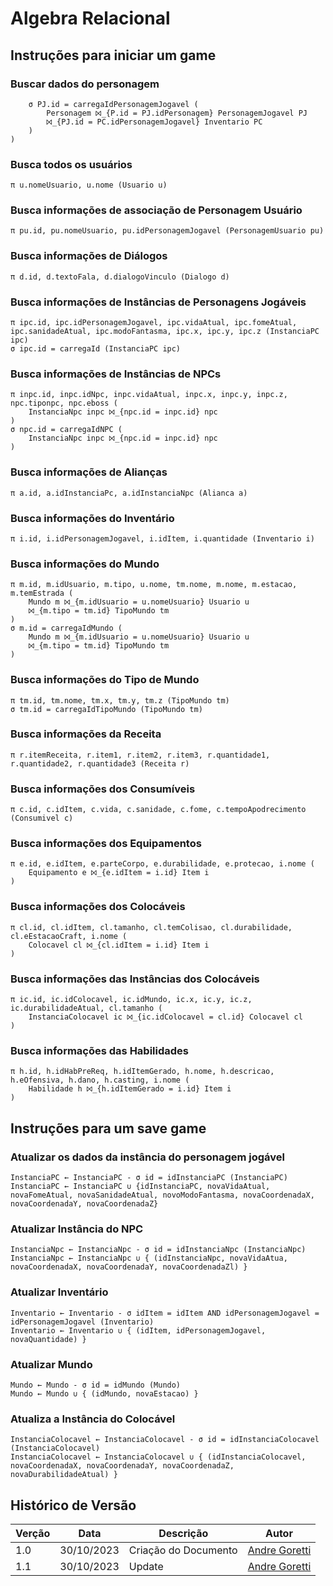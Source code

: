 # Algebra Relacional

## Instruções para iniciar um game

### Buscar dados do personagem

``` π P.nome, PJ.sanidade, PJ.fome, PC.idItem, PC.quantidade (
    σ PJ.id = carregaIdPersonagemJogavel (
        Personagem ⨝_{P.id = PJ.idPersonagem} PersonagemJogavel PJ
        ⨝_{PJ.id = PC.idPersonagemJogavel} Inventario PC
    )
)
 ```

### Busca todos os usuários

```
π u.nomeUsuario, u.nome (Usuario u)
```

### Busca informações de associação de Personagem Usuário

```
π pu.id, pu.nomeUsuario, pu.idPersonagemJogavel (PersonagemUsuario pu)
```

### Busca informações de Diálogos
```
π d.id, d.textoFala, d.dialogoVinculo (Dialogo d)
```

### Busca informações de Instâncias de Personagens Jogáveis
```
π ipc.id, ipc.idPersonagemJogavel, ipc.vidaAtual, ipc.fomeAtual, ipc.sanidadeAtual, ipc.modoFantasma, ipc.x, ipc.y, ipc.z (InstanciaPC ipc)
σ ipc.id = carregaId (InstanciaPC ipc)
```

### Busca informações de Instâncias de NPCs
```
π inpc.id, inpc.idNpc, inpc.vidaAtual, inpc.x, inpc.y, inpc.z, npc.tiponpc, npc.eboss (
    InstanciaNpc inpc ⨝_{npc.id = inpc.id} npc
)
σ npc.id = carregaIdNPC (
    InstanciaNpc inpc ⨝_{npc.id = inpc.id} npc
)
```
### Busca informações de Alianças
```
π a.id, a.idInstanciaPc, a.idInstanciaNpc (Alianca a)
```
### Busca informações do Inventário
```
π i.id, i.idPersonagemJogavel, i.idItem, i.quantidade (Inventario i)
```

### Busca informações do Mundo
```
π m.id, m.idUsuario, m.tipo, u.nome, tm.nome, m.nome, m.estacao, m.temEstrada (
    Mundo m ⨝_{m.idUsuario = u.nomeUsuario} Usuario u
    ⨝_{m.tipo = tm.id} TipoMundo tm
)
σ m.id = carregaIdMundo (
    Mundo m ⨝_{m.idUsuario = u.nomeUsuario} Usuario u
    ⨝_{m.tipo = tm.id} TipoMundo tm
)
```
### Busca informações do Tipo de Mundo
```
π tm.id, tm.nome, tm.x, tm.y, tm.z (TipoMundo tm)
σ tm.id = carregaIdTipoMundo (TipoMundo tm)
```
### Busca informações da Receita
```
π r.itemReceita, r.item1, r.item2, r.item3, r.quantidade1, r.quantidade2, r.quantidade3 (Receita r)
```
### Busca informações dos Consumíveis
```
π c.id, c.idItem, c.vida, c.sanidade, c.fome, c.tempoApodrecimento (Consumivel c)
```

### Busca informações dos Equipamentos
```
π e.id, e.idItem, e.parteCorpo, e.durabilidade, e.protecao, i.nome (
    Equipamento e ⨝_{e.idItem = i.id} Item i
)
```
### Busca informações dos Colocáveis
```
π cl.id, cl.idItem, cl.tamanho, cl.temColisao, cl.durabilidade, cl.eEstacaoCraft, i.nome (
    Colocavel cl ⨝_{cl.idItem = i.id} Item i
)
```

### Busca informações das Instâncias dos Colocáveis
```
π ic.id, ic.idColocavel, ic.idMundo, ic.x, ic.y, ic.z, ic.durabilidadeAtual, cl.tamanho (
    InstanciaColocavel ic ⨝_{ic.idColocavel = cl.id} Colocavel cl
)
```
### Busca informações das Habilidades
```
π h.id, h.idHabPreReq, h.idItemGerado, h.nome, h.descricao, h.eOfensiva, h.dano, h.casting, i.nome (
    Habilidade h ⨝_{h.idItemGerado = i.id} Item i
)
```
## Instruções para um save game

### Atualizar os dados da instância do personagem jogável
```
InstanciaPC ← InstanciaPC - σ id = idInstanciaPC (InstanciaPC)
InstanciaPC ← InstanciaPC ∪ {idInstanciaPC, novaVidaAtual, novaFomeAtual, novaSanidadeAtual, novoModoFantasma, novaCoordenadaX, novaCoordenadaY, novaCoordenadaZ}
```

### Atualizar Instância do NPC
```
InstanciaNpc ← InstanciaNpc - σ id = idInstanciaNpc (InstanciaNpc)
InstanciaNpc ← InstanciaNpc ∪ { (idInstanciaNpc, novaVidaAtua, novaCoordenadaX, novaCoordenadaY, novaCoordenadaZl) }
```

### Atualizar Inventário
```
Inventario ← Inventario - σ idItem = idItem AND idPersonagemJogavel = idPersonagemJogavel (Inventario)
Inventario ← Inventario ∪ { (idItem, idPersonagemJogavel, novaQuantidade) }
```

### Atualizar Mundo
```
Mundo ← Mundo - σ id = idMundo (Mundo)
Mundo ← Mundo ∪ { (idMundo, novaEstacao) }
```

### Atualiza a Instância do Colocável
```
InstanciaColocavel ← InstanciaColocavel - σ id = idInstanciaColocavel (InstanciaColocavel)
InstanciaColocavel ← InstanciaColocavel ∪ { (idInstanciaColocavel, novaCoordenadaX, novaCoordenadaY, novaCoordenadaZ, novaDurabilidadeAtual) }
```

## Histórico de Versão

| Verção    | Data | Descrição | Autor |
| -------- | ------- | -------| -------|
| 1.0 | 30/10/2023   | Criação do Documento | [Andre Goretti](https://github.com/AGoretti) |
| 1.1 | 30/10/2023   | Update |[Andre Goretti](https://github.com/AGoretti) |
